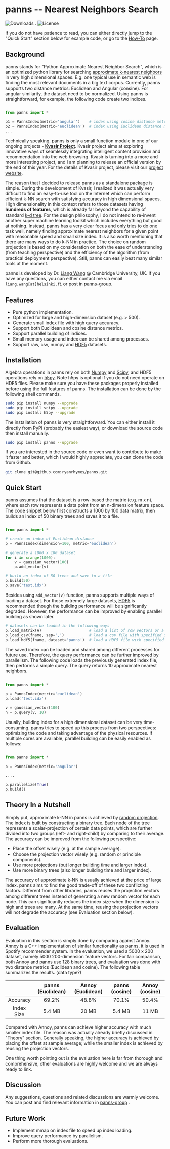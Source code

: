 panns -- Nearest Neighbors Search
================================


![Downloads](https://pypip.in/d/panns/badge.png "Downloads") . ![License](https://pypip.in/license/gensim/badge.png "License")

If you do not have patience to read, you can either directly jump to the "Quick Start" section below for example code, or go to the [How-To](https://github.com/ryanrhymes/panns/wiki/How-To) page.



## Background

panns stands for "Python Approximate Nearest Neighbor Search", which is an optimized python library for searching [approximate k-nearest neighbors](http://en.wikipedia.org/wiki/Nearest_neighbor_search#Approximate_nearest_neighbor) in very high dimensional spaces. E.g. one typical use in semantic web is finding the most relevant documents in a big text corpus. Currently, panns supports two distance metrics: Euclidean and Angular (consine). For angular similarity, the dataset need to be normalized. Using panns is straightforward, for example, the following code create two indices.

```python

from panns import *

p1 = PannsIndex(metric='angular')    # index using cosine distance metric
p2 = PannsIndex(metric='euclidean')  # index using Euclidean distance metric
...
```

Technically speaking, panns is only a small function module in one of our ongoing projects - [**Kvasir Project**](https://www.cs.helsinki.fi/liang.wang/kvasir). Kvasir project aims at exploring innovative ways of seamlessly integrating intelligent content provision and recommendation into the web browsing. Kvasir is turning into a more and more interesting project, and I am planning to release an official version by the end of this year. For the details of Kvasir project, please visit our [project website](https://www.cs.helsinki.fi/liang.wang/kvasir).

The reason that I decided to release panns as a standalone package is simple. During the development of Kvasir, I realized it was actually very difficult to find an easy-to-use tool on the Internet which can perform efficient k-NN search with satisfying accuracy in high dimensional spaces. High dimensionality in this context refers to those datasets having **hundreds of features**, which is already far beyond the capability of standard [k-d tree](http://en.wikipedia.org/wiki/K-d_tree). For the design philosophy, I do not intend to re-invent another super machine learning toolkit which includes everything but good at nothing. Instead, panns has a very clear focus and only tries to do one task well, namely finding approximate nearest neighbors for a given point with reasonable speed and small size index. It is also worth mentioning that there are many ways to do k-NN in practice. The choice on random projection is based on my consideration on both the ease of understanding (from teaching perspective) and the efficiency of the algorithm (from practical deployment perspective). Still, panns can easily beat many similar tools at the moment.

panns is developed by Dr. [Liang Wang](http://cs.helsinki.fi/liang.wang) @ Cambridge University, UK. If you have any questions, you can either contact me via email `liang.wang[at]helsinki.fi` or post in [panns-group](https://groups.google.com/forum/#!forum/panns).



## Features

* Pure python implementation.
* Optimized for large and high-dimension dataset (e.g. > 500).
* Generate small index file with high query accuracy.
* Support both Euclidean and cosine distance metrics.
* Support parallel building of indices.
* Small memory usage and index can be shared among processes.
* Support raw, csv, numpy and [HDF5](http://www.hdfgroup.org/HDF5/) datasets.



## Installation

Algebra operations in panns rely on both [Numpy](http://www.numpy.org/) and [Scipy](http://www.scipy.org/), and HDF5 operations rely on [h5py](http://www.h5py.org/). Note h5py is optional if you do not need operate on HDF5 files. Please make sure you have these packages properly installed before using the full features of panns. The installation can be done by the following shell commands.

```bash
sudo pip install numpy --upgrade
sudo pip install scipy --upgrade
sudo pip install h5py --upgrade
```


The installation of panns is very straightforward. You can either install it directly from PyPI (probably the easiest way), or download the source code then install manually.
```bash
sudo pip install panns --upgrade
```


If you are interested in the source code or even want to contribute to make it faster and better, which I would highly appreciate, you can clone the code from Github.
```bash
git clone git@github.com:ryanrhymes/panns.git
```



## Quick Start

panns assumes that the dataset is a row-based the matrix (e.g. m x n), where each row represents a data point from an n-dimension feature space. The code snippet below first constructs a 1000 by 100 data matrix, then builds an index of 50 binary trees and saves it to a file.

```python

from panns import *

# create an index of Euclidean distance
p = PannsIndex(dimension=100, metric='euclidean')

# generate a 1000 x 100 dataset
for i in xrange(1000):
    v = gaussian_vector(100)
    p.add_vector(v)

# build an index of 50 trees and save to a file
p.build(50)
p.save('test.idx')
```

Besides using `add_vector(v)` function, panns supports multiple ways of loading a dataset. For those extremely large datasets, [HDF5](http://www.hdfgroup.org/HDF5/) is recommended though the building performance will be significantly degraded. However, the performance can be improved by enabling parallel building as shown later.

```python
# datasets can be loaded in the following ways
p.load_matrix(A)                     # load a list of row vectors or a numpy matrix
p.load_csv(fname, sep=',')           # load a csv file with specified separator
p.load_hdf5(fname, dataset='panns')  # load a HDF5 file with specified dataset
```

The saved index can be loaded and shared among different processes for future use. Therefore, the query performance can be further improved by parallelism. The following code loads the previously generated index file, then performs a simple query. The query returns 10 approximate nearest neighbors.

```python

from panns import *

p = PannsIndex(metric='euclidean')
p.load('test.idx')

v = gaussian_vector(100)
n = p.query(v, 10)
```


Usually, building index for a high dimensional dataset can be very time-consuming. panns tries to speed up this process from two perspectives: optimizing the code and taking advantage of the physical resources. If multiple cores are available, parallel building can be easily enabled as follows:

```python

from panns import *

p = PannsIndex(metric='angular')

....

p.parallelize(True)
p.build()

```



## Theory In a Nutshell

Simply put, approximate k-NN in panns is achieved by [random projection](http://en.wikipedia.org/wiki/Locality-sensitive_hashing#Random_projection). The index is built by constructing a binary tree. Each node of the tree represents a scalar-projection of certain data points, which are further divided into two groups (left- and right-child) by comparing to their average. The accuracy can be improved from the following perspective:

* Place the offset wisely (e.g. at the sample average).
* Choose the projection vector wisely (e.g. random or principle components).
* Use more projections (but longer building time and larger index).
* Use more binary trees (also longer building time and larger index).

The accuracy of approximate k-NN is usually achieved at the price of large index. panns aims to find the good trade-off of these two conflicting factors. Different from other libraries, panns reuses the projection vectors among different trees instead of generating a new random vector for each node. This can significantly reduces the index size when the dimension is high and trees are many. At the same time, reusing the projection vectors will not degrade the accuracy (see Evaluation section below).



## Evaluation

Evaluation in this section is simply done by comparing against Annoy. Annoy is a C++ implementation of similar functionality as panns, it is used in Spotify recommender system. In the evaluation, we used a 5000 x 200 dataset, namely 5000 200-dimension feature vectors. For fair comparison, both Annoy and panns use 128 binary trees, and evaluation was done with two distance metrics (Euclidean and cosine). The following table summarizes the results. (data type?)

|            | panns (Euclidean) | Annoy (Euclidean) | panns (cosine) | Annoy (cosine) |
|:----------:|:-----------------:|:-----------------:|:--------------:|:--------------:|
|  Accuracy  |       69.2%       |       48.8%       |      70.1%     |      50.4%     |
| Index Size |       5.4 MB      |       20 MB       |     5.4 MB     |      11 MB     |


Compared with Annoy, panns can achieve higher accuracy with much smaller index file. The reason was actually already briefly discussed in "Theory" section. Generally speaking, the higher accuracy is achieved by placing the offset at sample average; while the smaller index is achieved by reusing the projection vectors.

One thing worth pointing out is the evaluation here is far from thorough and comprehensive, other evaluations are highly welcome and we are always ready to link.



## Discussion

Any suggestions, questions and related discussions are warmly welcome. You can post and find relevant information in [panns-group](https://groups.google.com/forum/#!forum/panns) .



## Future Work

* Implement mmap on index file to speed up index loading.
* Improve query performance by parallelism.
* Perform more thorough evaluations.
